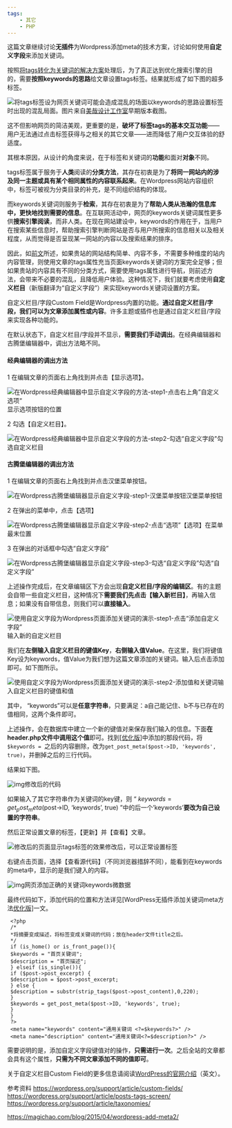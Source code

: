 ```yaml
---
tags:
    - 其它
    - PHP
---
```


这篇文章继续讨论**无插件**为Wordpress添加meta的技术方案，讨论如何使用**自定义字段**来添加关键词。



按照[将tags转化为关键词的解决方案](https://magichao.com/blog/2015/03/wordpress-add-meta/)处理后，为了真正达到优化搜索引擎的目的，需要**按照keywords的思路**给文章设置tags标签。结果就形成了如下图的超多标签。

![将tags标签设为网页关键词可能会造成混乱的场面](/img-post/开发/其它/PHP/WordPress无插件添加关键词meta方法.assets/magichao-混乱的标签.jpg)以keywords的思路设置标签时出现的混乱局面。图片来自[美哉设计工作室](http://www.magi-design.com/chaos/)早期版本截图。

这不但影响网页的简洁美观，更重要的是，**破坏了标签tags的基本交互功能**——用户无法通过点击标签获得与之相关的其它文章——进而降低了用户交互体验的舒适度。

其根本原因，从设计的角度来说，在于标签和关键词的**功能**和面对**对象**不同。

tags标签属于服务于**人类**阅读的**分类方法**，其存在初衷是为了**将同一网站内的涉及同一主题或具有某个相同属性的内容联系起来**。在Wordpress网站内容组织中，标签可被视为分类目录的补充，是不同组织结构的体现。

而keywords关键词则服务于**检索**，其存在初衷是为了**帮助人类从浩瀚的信息库中，更快地找到需要的信息**。在互联网活动中，网页的keywords关键词属性更多供**搜索引擎阅读**，而非人类。在现在网站建设中，keywords的作用在于，当用户在搜索某些信息时，帮助搜索引擎判断网站是否与用户所搜索的信息相关以及相关程度，从而觉得是否呈现某一网站的内容以及搜索结果的排序。

因此，如[前文](https://magichao.com/blog/2015/03/wordpress-add-meta/)所述，如果贵站的网站结构简单、内容不多，不需要多种维度的站内内容管理，则使用文章的tags属性充当页面keywords关键词的方案完全足够；但如果贵站的内容具有不同的分类方式，需要使用tags属性进行导航，则前述方法，会带来不必要的混乱，且降低用户体验。这种情况下，我们就要考虑使用**自定义栏目**（新版翻译为“自定义字段”）来实现keywords关键词设置的方案。

自定义栏目/字段Custom Field是Wordpress内置的功能。**通过自定义栏目/字段，我们可以为文章添加属性或内容**。许多主题或插件也是通过自定义栏目/字段来实现各种功能的。

在默认状态下，自定义栏目/字段并不显示，**需要我们手动调出**。在经典编辑器和古腾堡编辑器中，调出方法略不同。

#### 经典编辑器的调出方法

1 在编辑文章的页面右上角找到并点击【显示选项】。

![在Wordpress经典编辑器中显示自定义字段的方法-step1-点击右上角”自定义选项“](/img-post/开发/其它/PHP/WordPress无插件添加关键词meta方法.assets/magichao-经典编辑器显示选项位置.jpg)显示选项按钮的位置

2 勾选【自定义栏目】。

![在Wordpress经典编辑器中显示自定义字段的方法-step2-勾选“自定义字段"](/img-post/开发/其它/PHP/WordPress无插件添加关键词meta方法.assets/magichao-经典编辑器勾选自定义字段.jpg)勾选自定义栏目

#### 古腾堡编辑器的调出方法

1 在编辑文章的页面右上角找到并点击汉堡菜单按钮。

![在Wordpress古腾堡编辑器显示自定义字段-step1-汉堡菜单按钮](/img-post/开发/其它/PHP/WordPress无插件添加关键词meta方法.assets/magichao-古腾堡编辑器汉堡按钮.jpg)汉堡菜单按钮

2 在弹出的菜单中，点击【选项】

![在Wordpress古腾堡编辑器显示自定义字段-step2-点击“选项”](/img-post/开发/其它/PHP/WordPress无插件添加关键词meta方法.assets/magichao-古腾堡编辑器选项.jpg)【选项】在菜单最末位置

3 在弹出的对话框中勾选“自定义字段”

![在Wordpress古腾堡编辑器显示自定义字段-step3-勾选“自定义字段”](/img-post/开发/其它/PHP/WordPress无插件添加关键词meta方法.assets/magichao-古腾堡编辑器自定义字段custom-field.jpg)勾选“自定义字段”

上述操作完成后，在文章编辑区下方会出现**自定义栏目/字段的编辑区**。有的主题会自带一些自定义栏目，这种情况下**需要我们先点击【输入新栏目】**，再输入信息；如果没有自带信息，则我们可以**直接输入**。

![使用自定义字段为Wordpress页面添加关键词的演示-step1-点击“添加自定义字段”](/img-post/开发/其它/PHP/WordPress无插件添加关键词meta方法.assets/magichao-添加字段.jpg)输入新的自定义栏目

我们在**左侧输入自定义栏目的键值Key**，**右侧输入值Value**。在这里，我们将键值Key设为keywords，值Value为我们想为这篇文章添加的关键词。输入后点击添加即可。如下图所示。

![使用自定义字段为Wordpress页面添加关键词的演示-step2-添加值和关键词](/img-post/开发/其它/PHP/WordPress无插件添加关键词meta方法.assets/magichao-添加关键词.jpg)输入自定义栏目的键值和值

其中， “keywords”可以是**任意字符串**，只要满足：a自己能记住、b不与已存在的值相同，这两个条件即可。

上述操作，会在数据库中建立一个新的键值对来保存我们输入的信息。下面**在header.php文件中调用这个值**即可。找到[[优化版](https://magichao.com/blog/2015/03/wordpress-add-meta/)]中添加的那段代码，将`$keywords = `之后的内容删除，改为`get_post_meta($post->ID, 'keywords', true)`，并删掉之后的三行代码。

结果如下图。

![img](/img-post/开发/其它/PHP/WordPress无插件添加关键词meta方法.assets/magichao-修改获取关键词的方法.jpg)修改后的代码

如果输入了其它字符串作为关键词的key键，则 “ $keywords = get_post_meta($post->ID, ‘keywords’, true) ”中的后一个’keywords’**要改为自己设置的字符串**。

然后正常设置文章的标签，【更新】并【查看】文章。

![修改后的页面显示tags标签的效果](/img-post/开发/其它/PHP/WordPress无插件添加关键词meta方法.assets/magichao-修改后的页面显示.jpg)修改后，可以正常设置标签

右键点击页面，选择【查看源代码】（不同浏览器措辞不同），能看到在keywords的meta中，显示的是我们键入的内容。

![img](/img-post/开发/其它/PHP/WordPress无插件添加关键词meta方法.assets/magichao-修改后的源代码.jpg)网页添加正确的关键词keywords微数据

最终代码如下，添加代码的位置和方法详见[WordPress无插件添加关键词meta方法[优化版\]](https://magichao.com/blog/2015/03/wordpress-add-meta/)一文。

```
 <?php
 /*
 *将摘要变成描述，将标签变成关键词的代码；放在header文件title之后。
 */
 if (is_home() or is_front_page()){
 $keywords = "首页关键词";
 $description = "首页描述";
 } elseif (is_single()){
 if ($post->post_excerpt) {
 $description = $post->post_excerpt;
 } else {
 $description = substr(strip_tags($post->post_content),0,220);
 }
 $keywords = get_post_meta($post->ID, 'keywords', true);
 }
 }
 ?>
 <meta name="keywords" content="通用关键词 <?=$keywords?>" />
 <meta name="description" content="通用关键词<?=$description?>" />
```

需要说明的是，添加自定义字段键值对的操作，**只需进行一次**。之后全站的文章都会具有这个属性，**只需为不同文章添加不同的值即可**。

关于自定义栏目Custom Field的更多信息请阅读[WordPress的官网介绍](https://wordpress.org/support/article/custom-fields/)（英文）。

参考资料
https://wordpress.org/support/article/custom-fields/
https://wordpress.org/support/article/posts-tags-screen/
https://wordpress.org/support/article/taxonomies/





https://magichao.com/blog/2015/04/wordpress-add-meta2/